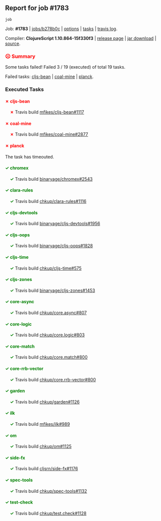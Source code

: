 ## Report for job #1783
```
job
```


Job: **#1783** | [jobs/b278b0c](https://github.com/cljs-oss/canary/commit/b278b0c4279332d01e0fd9cbee14a1708b3e4024) | [options](options.edn) | [tasks](tasks.edn) | [travis log](https://travis-ci.org/cljs-oss/canary/builds/771683963).

Compiler: **ClojureScript 1.10.864-15f330f3** | [release page](https://github.com/cljs-oss/canary/releases/tag/r1.10.864-15f330f3) | [jar download](https://github.com/cljs-oss/canary/releases/download/r1.10.864-15f330f3/clojurescript-1.10.864-15f330f3.jar) | [source](https://github.com/clojure/clojurescript/commit/15f330f31a57ef7586b37a81d539f67f2a66b168).

### <b style='color:red'>☹ Summary</b>

Some tasks failed! Failed 3 / 19 (executed) of total 19 tasks.

Failed tasks: [cljs-bean](#-cljs-bean) | [coal-mine](#-coal-mine) | [planck](#-planck).

### Executed Tasks

#### <b style='color:red'>&#x2717; cljs-bean</b>
&nbsp;&nbsp;&nbsp;&nbsp;<b style='color:red'>&#x2717;</b> Travis build [mfikes/cljs-bean#1117](https://travis-ci.org/mfikes/cljs-bean/builds/771684219)<br>

#### <b style='color:red'>&#x2717; coal-mine</b>
&nbsp;&nbsp;&nbsp;&nbsp;<b style='color:red'>&#x2717;</b> Travis build [mfikes/coal-mine#2877](https://travis-ci.org/mfikes/coal-mine/builds/771684236)<br>

#### <b style='color:red'>&#x2717; planck</b>
The task has timeouted.

#### <b style='color:green'>&#x2713; chromex</b>
&nbsp;&nbsp;&nbsp;&nbsp;<b style='color:green'>&#x2713;</b> Travis build [binaryage/chromex#2543](https://travis-ci.org/binaryage/chromex/builds/771684212)<br>

#### <b style='color:green'>&#x2713; clara-rules</b>
&nbsp;&nbsp;&nbsp;&nbsp;<b style='color:green'>&#x2713;</b> Travis build [chkup/clara-rules#1116](https://travis-ci.org/chkup/clara-rules/builds/771684214)<br>

#### <b style='color:green'>&#x2713; cljs-devtools</b>
&nbsp;&nbsp;&nbsp;&nbsp;<b style='color:green'>&#x2713;</b> Travis build [binaryage/cljs-devtools#1956](https://travis-ci.org/binaryage/cljs-devtools/builds/771684242)<br>

#### <b style='color:green'>&#x2713; cljs-oops</b>
&nbsp;&nbsp;&nbsp;&nbsp;<b style='color:green'>&#x2713;</b> Travis build [binaryage/cljs-oops#1828](https://travis-ci.org/binaryage/cljs-oops/builds/771684221)<br>

#### <b style='color:green'>&#x2713; cljs-time</b>
&nbsp;&nbsp;&nbsp;&nbsp;<b style='color:green'>&#x2713;</b> Travis build [chkup/cljs-time#575](https://travis-ci.org/chkup/cljs-time/builds/771684246)<br>

#### <b style='color:green'>&#x2713; cljs-zones</b>
&nbsp;&nbsp;&nbsp;&nbsp;<b style='color:green'>&#x2713;</b> Travis build [binaryage/cljs-zones#1453](https://travis-ci.org/binaryage/cljs-zones/builds/771684230)<br>

#### <b style='color:green'>&#x2713; core-async</b>
&nbsp;&nbsp;&nbsp;&nbsp;<b style='color:green'>&#x2713;</b> Travis build [chkup/core.async#807](https://travis-ci.org/chkup/core.async/builds/771684255)<br>

#### <b style='color:green'>&#x2713; core-logic</b>
&nbsp;&nbsp;&nbsp;&nbsp;<b style='color:green'>&#x2713;</b> Travis build [chkup/core.logic#803](https://travis-ci.org/chkup/core.logic/builds/771684244)<br>

#### <b style='color:green'>&#x2713; core-match</b>
&nbsp;&nbsp;&nbsp;&nbsp;<b style='color:green'>&#x2713;</b> Travis build [chkup/core.match#800](https://travis-ci.org/chkup/core.match/builds/771684249)<br>

#### <b style='color:green'>&#x2713; core-rrb-vector</b>
&nbsp;&nbsp;&nbsp;&nbsp;<b style='color:green'>&#x2713;</b> Travis build [chkup/core.rrb-vector#800](https://travis-ci.org/chkup/core.rrb-vector/builds/771684251)<br>

#### <b style='color:green'>&#x2713; garden</b>
&nbsp;&nbsp;&nbsp;&nbsp;<b style='color:green'>&#x2713;</b> Travis build [chkup/garden#1126](https://travis-ci.org/chkup/garden/builds/771684282)<br>

#### <b style='color:green'>&#x2713; ilk</b>
&nbsp;&nbsp;&nbsp;&nbsp;<b style='color:green'>&#x2713;</b> Travis build [mfikes/ilk#989](https://travis-ci.org/mfikes/ilk/builds/771684253)<br>

#### <b style='color:green'>&#x2713; om</b>
&nbsp;&nbsp;&nbsp;&nbsp;<b style='color:green'>&#x2713;</b> Travis build [chkup/om#1125](https://travis-ci.org/chkup/om/builds/771684300)<br>

#### <b style='color:green'>&#x2713; side-fx</b>
&nbsp;&nbsp;&nbsp;&nbsp;<b style='color:green'>&#x2713;</b> Travis build [cljsrn/side-fx#1176](https://travis-ci.org/cljsrn/side-fx/builds/771684289)<br>

#### <b style='color:green'>&#x2713; spec-tools</b>
&nbsp;&nbsp;&nbsp;&nbsp;<b style='color:green'>&#x2713;</b> Travis build [chkup/spec-tools#1132](https://travis-ci.org/chkup/spec-tools/builds/771684284)<br>

#### <b style='color:green'>&#x2713; test-check</b>
&nbsp;&nbsp;&nbsp;&nbsp;<b style='color:green'>&#x2713;</b> Travis build [chkup/test.check#1128](https://travis-ci.org/chkup/test.check/builds/771684291)<br>